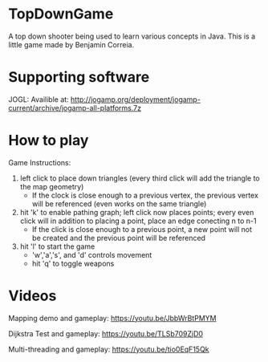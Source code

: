 # TopDownGame
A top down shooter being used to learn various concepts in Java.
This is a little game made by Benjamin Correia.

# Supporting software
JOGL:
  Availible at: 
    http://jogamp.org/deployment/jogamp-current/archive/jogamp-all-platforms.7z

# How to play
Game Instructions:

1.  left click to place down triangles (every third click will add the triangle to the map geometry)
    - If the clock is close enough to a previous vertex, the previous vertex will be referenced (even works on the same triangle)
2.  hit 'k' to enable pathing graph; left click now places points; every even click will in addition to placing a point, place an edge conecting n to n-1
    - If the click is close enough to a previous point, a new point will not be created and the previous point will be referenced
3.  hit 'l' to start the game
    - 'w','a','s', and 'd' controls movement
    - hit 'q' to toggle weapons

# Videos
Mapping demo and gameplay:
	https://youtu.be/JbbWrBtPMYM

Dijkstra Test and gameplay:
	https://youtu.be/TLSb709ZjD0
	
Multi-threading and gameplay:
	https://youtu.be/tio0EqF15Qk
